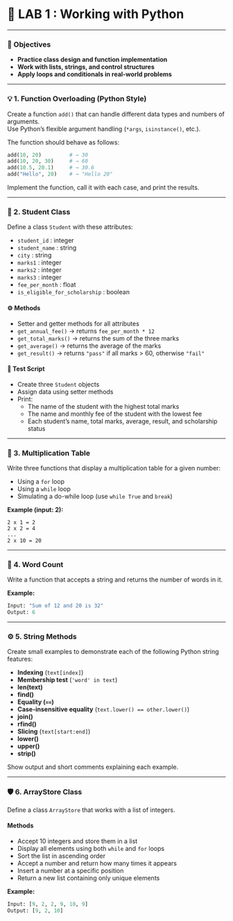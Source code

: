 # 🐍 LAB 1 : Working with Python

---

### :rocket: Objectives

- **Practice class design and function implementation**
- **Work with lists, strings, and control structures**
- **Apply loops and conditionals in real-world problems**

---

### :bulb: 1. Function Overloading (Python Style)

Create a function `add()` that can handle different data types and numbers of arguments.  
Use Python’s flexible argument handling (`*args`, `isinstance()`, etc.).

The function should behave as follows:

```python
add(10, 20)         # → 30
add(10, 20, 30)     # → 60
add(10.5, 20.1)     # → 30.6
add("Hello", 20)    # → "Hello 20"
```

Implement the function, call it with each case, and print the results.

---

### :dart: 2. Student Class

Define a class `Student` with these attributes:

- `student_id` : integer
- `student_name` : string
- `city` : string
- `marks1` : integer
- `marks2` : integer
- `marks3` : integer
- `fee_per_month` : float
- `is_eligible_for_scholarship` : boolean

#### :gear: Methods

- Setter and getter methods for all attributes
- `get_annual_fee()` → returns `fee_per_month * 12`
- `get_total_marks()` → returns the sum of the three marks
- `get_average()` → returns the average of the marks
- `get_result()` → returns `"pass"` if all marks > 60, otherwise `"fail"`

#### :test_tube: Test Script

- Create three `Student` objects
- Assign data using setter methods
- Print:
  - The name of the student with the highest total marks
  - The name and monthly fee of the student with the lowest fee
  - Each student’s name, total marks, average, result, and scholarship status

---

### :triangular_ruler: 3. Multiplication Table

Write three functions that display a multiplication table for a given number:

- Using a `for` loop
- Using a `while` loop
- Simulating a do-while loop (use `while True` and `break`)

**Example (input: 2):**
```
2 x 1 = 2
2 x 2 = 4
...
2 x 10 = 20
```

---

### :brain: 4. Word Count

Write a function that accepts a string and returns the number of words in it.

**Example:**
```python
Input: "Sum of 12 and 20 is 32"
Output: 6
```

---

### :gear: 5. String Methods

Create small examples to demonstrate each of the following Python string features:

- **Indexing** (`text[index]`)
- **Membership test** (`'word' in text`)
- **len(text)**
- **find()**
- **Equality (`==`)**
- **Case-insensitive equality** (`text.lower() == other.lower()`)
- **join()**
- **rfind()**
- **Slicing** (`text[start:end]`)
- **lower()**
- **upper()**
- **strip()**

Show output and short comments explaining each example.

---

### :shield: 6. ArrayStore Class

Define a class `ArrayStore` that works with a list of integers.

#### Methods

- Accept 10 integers and store them in a list
- Display all elements using both `while` and `for` loops
- Sort the list in ascending order
- Accept a number and return how many times it appears
- Insert a number at a specific position
- Return a new list containing only unique elements

**Example:**
```python
Input: [9, 2, 2, 9, 10, 9]
Output: [9, 2, 10]
```